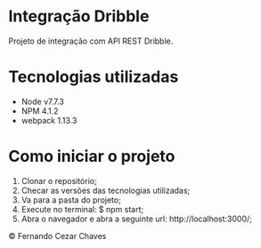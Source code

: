 Integração Dribble
=====================

Projeto de integração com API REST Dribble.

Tecnologias utilizadas
========================

* Node v7.7.3
* NPM 4.1.2
* webpack 1.13.3

Como iniciar o projeto
========================

1. Clonar o repositório;
2. Checar as versões das tecnologias utilizadas;
3. Va para a pasta do projeto;
4. Execute no terminal: $ npm start;
6. Abra  o navegador e abra a seguinte url: http://localhost:3000/;

© Fernando Cezar Chaves
